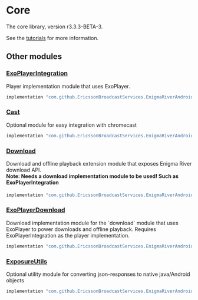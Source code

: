 # Core

The core library, version r3.3.3-BETA-3.

See the [tutorials](tutorials/index.md) for more information.

## Other modules

### [ExoPlayerIntegration](https://github.com/EricssonBroadcastServices/EnigmaRiverAndroidExoPlayerIntegration/tree/r3.3.3-BETA-3)

<p>Player implementation module that uses ExoPlayer.</p>

```gradle
implementation "com.github.EricssonBroadcastServices.EnigmaRiverAndroid:exoplayerintegration:r3.3.3-BETA-3"
```

### [Cast](https://github.com/EricssonBroadcastServices/EnigmaRiverAndroidCast/tree/r3.3.3-BETA-3)

<p>Optional module for easy integration with chromecast</p>

```gradle
implementation "com.github.EricssonBroadcastServices.EnigmaRiverAndroid:cast:r3.3.3-BETA-3"
```

### [Download](https://github.com/EricssonBroadcastServices/EnigmaRiverAndroidDownload/tree/r3.3.3-BETA-3)

<p>Download and offline playback extension module that exposes Enigma River download API.</p>
<h4 style="margin-top: -1em">Note: Needs a download implementation module to be used! Such as ExoPlayerIntegration</h4>

```gradle
implementation "com.github.EricssonBroadcastServices.EnigmaRiverAndroid:download:r3.3.3-BETA-3"
```

### [ExoPlayerDownload](https://github.com/EricssonBroadcastServices/EnigmaRiverAndroidExoPlayerDownload/tree/r3.3.3-BETA-3)

<p>Download implementation module for the `download` module that uses ExoPlayer to power downloads and offline playback. Requires ExoPlayerIntegration as the player implementation.</p>

```gradle
implementation "com.github.EricssonBroadcastServices.EnigmaRiverAndroid:exoPlayerDownload:r3.3.3-BETA-3"
```

### [ExposureUtils](https://github.com/EricssonBroadcastServices/EnigmaRiverAndroidExposureUtils/tree/r3.3.3-BETA-3)

<p>Optional utility module for converting json-responses to native java/Android objects</p>

```gradle
implementation "com.github.EricssonBroadcastServices.EnigmaRiverAndroid:exposureUtils:r3.3.3-BETA-3"
```